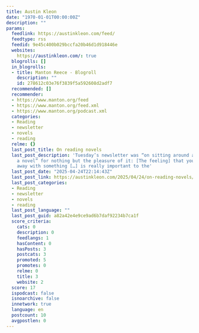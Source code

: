 ```yaml
---
title: Austin Kleon
date: "1970-01-01T00:00:00Z"
description: ""
params:
  feedlink: https://austinkleon.com/feed/
  feedtype: rss
  feedid: 9e45c400b029bccfa20b46d1d918446e
  websites:
    https://austinkleon.com/: true
  blogrolls: []
  in_blogrolls:
  - title: Manton Reece - Blogroll
    description: ""
    id: 278612c03e76f3839f5a592608d2adf7
  recommended: []
  recommender:
  - https://www.manton.org/feed
  - https://www.manton.org/feed.xml
  - https://www.manton.org/podcast.xml
  categories:
  - Reading
  - newsletter
  - novels
  - reading
  relme: {}
  last_post_title: On reading novels
  last_post_description: 'Tuesday’s newsletter was “on sitting around and reading
    a novel” for nothing but the pleasure of it: [The feeling] that you’re getting
    away with something […] is really important to the'
  last_post_date: "2025-04-24T22:14:43Z"
  last_post_link: https://austinkleon.com/2025/04/24/on-reading-novels/
  last_post_categories:
  - Reading
  - newsletter
  - novels
  - reading
  last_post_language: ""
  last_post_guid: a82a42e4e9ce9ad6b7daf92234b7ca1f
  score_criteria:
    cats: 0
    description: 0
    feedlangs: 1
    hasContent: 0
    hasPosts: 3
    postcats: 3
    promoted: 5
    promotes: 0
    relme: 0
    title: 3
    website: 2
  score: 17
  ispodcast: false
  isnoarchive: false
  innetwork: true
  language: en
  postcount: 10
  avgpostlen: 0
---
```

